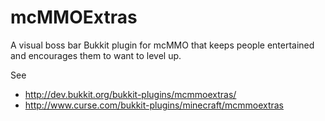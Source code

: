 # mcMMOExtras

A visual boss bar Bukkit plugin for mcMMO that keeps people entertained and encourages them to want to level up.

See 
* http://dev.bukkit.org/bukkit-plugins/mcmmoextras/ 
* http://www.curse.com/bukkit-plugins/minecraft/mcmmoextras
